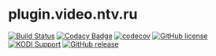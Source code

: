 # plugin.video.ntv.ru

[![Build Status](https://img.shields.io/travis/vlmaksime/plugin.video.ntv.ru/master.svg)](https://travis-ci.org/vlmaksime/plugin.video.ntv.ru)
[![Codacy Badge](https://img.shields.io/codacy/grade/db693e714bc7499b8784c02cc6fe3fda/master.svg)](https://www.codacy.com/app/vlmaksime/plugin.video.ntv.ru)
[![codecov](https://img.shields.io/codecov/c/github/vlmaksime/plugin.video.ntv.ru/master.svg)](https://codecov.io/gh/vlmaksime/plugin.video.ntv.ru/branch/master)
[![GitHub license](https://img.shields.io/github/license/vlmaksime/plugin.video.ntv.ru.svg)](https://github.com/vlmaksime/plugin.video.ntv.ru/blob/master/LICENSE)
[![KODI Support](https://img.shields.io/badge/KODI-14%2B-yellowgreen.svg)](https://kodi.tv/)
[![GitHub release](https://img.shields.io/github/release/vlmaksime/plugin.video.ntv.ru.svg)](https://github.com/vlmaksime/plugin.video.ntv.ru/releases)
